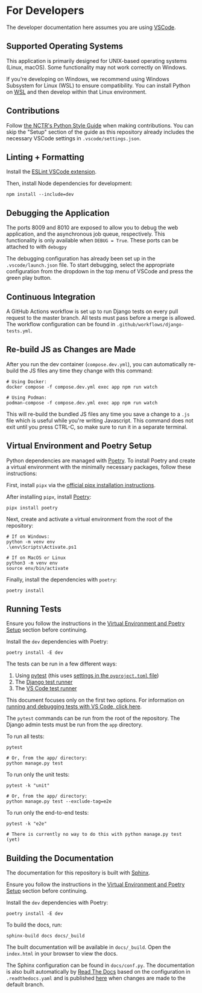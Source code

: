 # For Developers

The developer documentation here assumes you are using [VSCode](https://code.visualstudio.com/).

## Supported Operating Systems

This application is primarily designed for UNIX-based operating systems (Linux, macOS). Some
functionality may not work correctly on Windows.

If you're developing on Windows, we recommend using Windows Subsystem for Linux (WSL) to ensure
compatibility. You can install Python on [WSL](https://code.visualstudio.com/docs/remote/wsl) and
then develop within that Linux environment.

## Contributions

Follow [the NCTR's Python Style Guide](https://github.com/NationalCentreTruthReconciliation/Python-Development-Guide) when making contributions. You can skip the "Setup" section of the guide as this repository already includes the necessary VSCode settings in `.vscode/settings.json`.

## Linting + Formatting

Install the [ESLint VSCode extension](https://marketplace.visualstudio.com/items?itemName=dbaeumer.vscode-eslint).

Then, install Node dependencies for development:

```shell
npm install --include=dev
```

## Debugging the Application

The ports 8009 and 8010 are exposed to allow you to debug the web application, and the asynchronous job queue, respectively. This functionality is only available when `DEBUG = True`. These ports can be attached to with `debugpy`

The debugging configuration has already been set up in the `.vscode/launch.json` file. To start debugging, select the appropriate configuration from the dropdown in the top menu of VSCode and press the green play button.

## Continuous Integration

A GitHub Actions workflow is set up to run Django tests on every pull request to the master branch. All tests must pass before a merge is allowed. The workflow configuration can be found in `.github/workflows/django-tests.yml`.


## Re-build JS as Changes are Made

After you run the dev container (`compose.dev.yml`), you can automatically re-build the JS files any time they change with this command:

```shell
# Using Docker:
docker compose -f compose.dev.yml exec app npm run watch

# Using Podman:
podman-compose -f compose.dev.yml exec app npm run watch
```

This will re-build the bundled JS files any time you save a change to a `.js` file which is useful while you're writing Javascript. This command does not exit until you press CTRL-C, so make sure to run it in a separate terminal.

## Virtual Environment and Poetry Setup

Python dependencies are managed with [Poetry](https://python-poetry.org/). To install Poetry and create a virtual environment with the minimally necessary packages, follow these instructions:

First, install `pipx` via the [official pipx installation instructions](https://pipx.pypa.io/stable/installation/).

After installing `pipx`, install [Poetry](https://python-poetry.org/):

```shell
pipx install poetry
```

Next, create and activate a virtual environment from the root of the repository:

```shell
# If on Windows:
python -m venv env
.\env\Scripts\Activate.ps1

# If on MacOS or Linux
python3 -m venv env
source env/bin/activate
```

Finally, install the dependencies with `poetry`:

```shell
poetry install
```

## Running Tests

Ensure you follow the instructions in the [Virtual Environment and Poetry Setup](#virtual-environment-and-poetry-setup) section before continuing.

Install the `dev` dependencies with Poetry:

```shell
poetry install -E dev
```

The tests can be run in a few different ways:

1. Using [pytest](https://docs.pytest.org/en/stable/how-to/usage.html) (this uses [settings in the `pyproject.toml` file](https://pytest-django.readthedocs.io/en/latest/#example-using-pyproject-toml))
2. The [Django test runner](https://docs.djangoproject.com/en/4.2/ref/django-admin/#test)
3. The [VS Code test runner](https://code.visualstudio.com/docs/python/testing#_run-tests)

This document focuses only on the first two options. For information on [running and debugging tests with VS Code, click here](https://code.visualstudio.com/docs/python/testing#_run-tests).

The `pytest` commands can be run from the root of the repository. The Django admin tests must be run from the `app` directory.

To run all tests:

```shell
pytest

# Or, from the app/ directory:
python manage.py test
```

To run only the unit tests:

```shell
pytest -k "unit"

# Or, from the app/ directory:
python manage.py test --exclude-tag=e2e
```

To run only the end-to-end tests:

```shell
pytest -k "e2e"

# There is currently no way to do this with python manage.py test (yet)
```

## Building the Documentation

The documentation for this repository is built with [Sphinx](https://sphinx-doc.org).

Ensure you follow the instructions in the [Virtual Environment and Poetry Setup](#virtual-environment-and-poetry-setup) section before continuing.

Install the `dev` dependencies with Poetry:

```shell
poetry install -E dev
```

To build the docs, run:

```shell
sphinx-build docs docs/_build
```

The built documentation will be available in `docs/_build`. Open the `index.html` in your browser to view the docs.

The Sphinx configuration can be found in `docs/conf.py`. The documentation is also built automatically by [Read The Docs](https://about.readthedocs.com/) based on the configuration in `.readthedocs.yaml` and is published [here](https://secure-record-transfer.readthedocs.io/en/latest/) when changes are made to the default branch.

